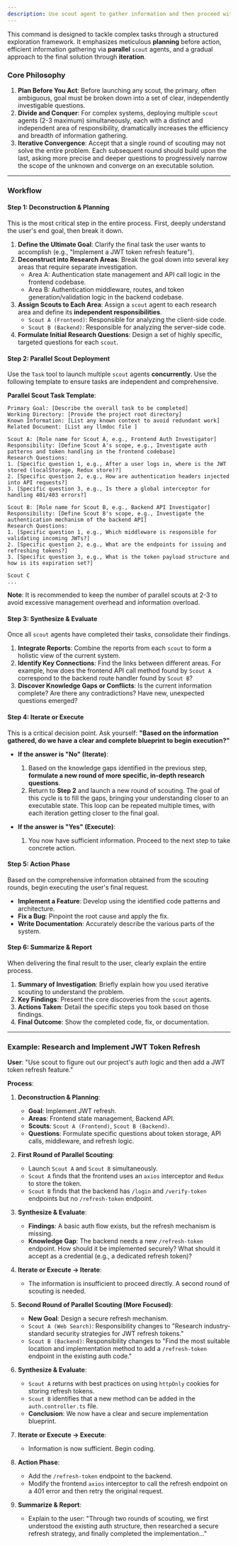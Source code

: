 ```yaml
---
description: Use scout agent to gather information and then proceed with the task
---
```


This command is designed to tackle complex tasks through a structured exploration framework. It emphasizes meticulous **planning** before action, efficient information gathering via **parallel** `scout` agents, and a gradual approach to the final solution through **iteration**.

### Core Philosophy

1.  **Plan Before You Act**: Before launching any scout, the primary, often ambiguous, goal must be broken down into a set of clear, independently investigable questions.
2.  **Divide and Conquer**: For complex systems, deploying multiple `scout` agents (2-3 maximum) simultaneously, each with a distinct and independent area of responsibility, dramatically increases the efficiency and breadth of information gathering.
3.  **Iterative Convergence**: Accept that a single round of scouting may not solve the entire problem. Each subsequent round should build upon the last, asking more precise and deeper questions to progressively narrow the scope of the unknown and converge on an executable solution.

---

### Workflow

#### Step 1: Deconstruction & Planning

This is the most critical step in the entire process. First, deeply understand the user's end goal, then break it down.

1.  **Define the Ultimate Goal**: Clarify the final task the user wants to accomplish (e.g., "Implement a JWT token refresh feature").
2.  **Deconstruct into Research Areas**: Break the goal down into several key areas that require separate investigation.
    - Area A: Authentication state management and API call logic in the frontend codebase.
    - Area B: Authentication middleware, routes, and token generation/validation logic in the backend codebase.
3.  **Assign Scouts to Each Area**: Assign a `scout` agent to each research area and define its **independent responsibilities**.
    - `Scout A (Frontend)`: Responsible for analyzing the client-side code.
    - `Scout B (Backend)`: Responsible for analyzing the server-side code.
4.  **Formulate Initial Research Questions**: Design a set of highly specific, targeted questions for each `scout`.

#### Step 2: Parallel Scout Deployment

Use the `Task` tool to launch multiple `scout` agents **concurrently**. Use the following template to ensure tasks are independent and comprehensive.

**Parallel Scout Task Template**:

```
Primary Goal: [Describe the overall task to be completed]
Working Directory: [Provide the project root directory]
Known Information: [List any known context to avoid redundant work]
Related Document: [List any llmdoc file ]

Scout A: [Role name for Scout A, e.g., Frontend Auth Investigator]
Responsibility: [Define Scout A's scope, e.g., Investigate auth patterns and token handling in the frontend codebase]
Research Questions:
1. [Specific question 1, e.g., After a user logs in, where is the JWT stored (localStorage, Redux store)?]
2. [Specific question 2, e.g., How are authentication headers injected into API requests?]
3. [Specific question 3, e.g., Is there a global interceptor for handling 401/403 errors?]

Scout B: [Role name for Scout B, e.g., Backend API Investigator]
Responsibility: [Define Scout B's scope, e.g., Investigate the authentication mechanism of the backend API]
Research Questions:
1. [Specific question 1, e.g., Which middleware is responsible for validating incoming JWTs?]
2. [Specific question 2, e.g., What are the endpoints for issuing and refreshing tokens?]
3. [Specific question 3, e.g., What is the token payload structure and how is its expiration set?]

Scout C
...
```

**Note**: It is recommended to keep the number of parallel scouts at 2-3 to avoid excessive management overhead and information overload.

#### Step 3: Synthesize & Evaluate

Once all `scout` agents have completed their tasks, consolidate their findings.

1.  **Integrate Reports**: Combine the reports from each `scout` to form a holistic view of the current system.
2.  **Identify Key Connections**: Find the links between different areas. For example, how does the frontend API call method found by `Scout A` correspond to the backend route handler found by `Scout B`?
3.  **Discover Knowledge Gaps or Conflicts**: Is the current information complete? Are there any contradictions? Have new, unexpected questions emerged?

#### Step 4: Iterate or Execute

This is a critical decision point. Ask yourself: **"Based on the information gathered, do we have a clear and complete blueprint to begin execution?"**

- **If the answer is "No" (Iterate)**:

  1.  Based on the knowledge gaps identified in the previous step, **formulate a new round of more specific, in-depth research questions**.
  2.  Return to **Step 2** and launch a new round of scouting. The goal of this cycle is to fill the gaps, bringing your understanding closer to an executable state. This loop can be repeated multiple times, with each iteration getting closer to the final goal.

- **If the answer is "Yes" (Execute)**:

  1.  You now have sufficient information. Proceed to the next step to take concrete action.

#### Step 5: Action Phase

Based on the comprehensive information obtained from the scouting rounds, begin executing the user's final request.

- **Implement a Feature**: Develop using the identified code patterns and architecture.
- **Fix a Bug**: Pinpoint the root cause and apply the fix.
- **Write Documentation**: Accurately describe the various parts of the system.

#### Step 6: Summarize & Report

When delivering the final result to the user, clearly explain the entire process.

1.  **Summary of Investigation**: Briefly explain how you used iterative scouting to understand the problem.
2.  **Key Findings**: Present the core discoveries from the `scout` agents.
3.  **Actions Taken**: Detail the specific steps you took based on those findings.
4.  **Final Outcome**: Show the completed code, fix, or documentation.

---

### Example: Research and Implement JWT Token Refresh

**User**: "Use scout to figure out our project's auth logic and then add a JWT token refresh feature."

**Process**:

1.  **Deconstruction & Planning**:

    - **Goal**: Implement JWT refresh.
    - **Areas**: Frontend state management, Backend API.
    - **Scouts**: `Scout A (Frontend)`, `Scout B (Backend)`.
    - **Questions**: Formulate specific questions about token storage, API calls, middleware, and refresh logic.

2.  **First Round of Parallel Scouting**:

    - Launch `Scout A` and `Scout B` simultaneously.
    - `Scout A` finds that the frontend uses an `axios` interceptor and `Redux` to store the token.
    - `Scout B` finds that the backend has `/login` and `/verify-token` endpoints but no `/refresh-token` endpoint.

3.  **Synthesize & Evaluate**:

    - **Findings**: A basic auth flow exists, but the refresh mechanism is missing.
    - **Knowledge Gap**: The backend needs a new `/refresh-token` endpoint. How should it be implemented securely? What should it accept as a credential (e.g., a dedicated refresh token)?

4.  **Iterate or Execute -\> Iterate**:

    - The information is insufficient to proceed directly. A second round of scouting is needed.

5.  **Second Round of Parallel Scouting (More Focused)**:

    - **New Goal**: Design a secure refresh mechanism.
    - `Scout A (Web Search)`: Responsibility changes to "Research industry-standard security strategies for JWT refresh tokens."
    - `Scout B (Backend)`: Responsibility changes to "Find the most suitable location and implementation method to add a `/refresh-token` endpoint in the existing auth code."

6.  **Synthesize & Evaluate**:

    - `Scout A` returns with best practices on using `httpOnly` cookies for storing refresh tokens.
    - `Scout B` identifies that a new method can be added in the `auth.controller.ts` file.
    - **Conclusion**: We now have a clear and secure implementation blueprint.

7.  **Iterate or Execute -\> Execute**:

    - Information is now sufficient. Begin coding.

8.  **Action Phase**:

    - Add the `/refresh-token` endpoint to the backend.
    - Modify the frontend `axios` interceptor to call the refresh endpoint on a 401 error and then retry the original request.

9.  **Summarize & Report**:

    - Explain to the user: "Through two rounds of scouting, we first understood the existing auth structure, then researched a secure refresh strategy, and finally completed the implementation..."
